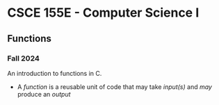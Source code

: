 
# CSCE 155E - Computer Science I
## Functions
### Fall 2024

An introduction to functions in C.

* A *function* is a reusable unit of code that may take *input(s)* and *may* produce an *output*


```text













```
